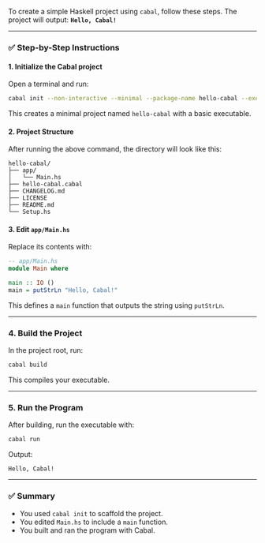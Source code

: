 To create a simple Haskell project using `cabal`, follow these steps. The project will output:
**`Hello, Cabal!`**

---

### ✅ Step-by-Step Instructions

#### 1. **Initialize the Cabal project**

Open a terminal and run:

```bash
cabal init --non-interactive --minimal --package-name hello-cabal --exe
```

This creates a minimal project named `hello-cabal` with a basic executable.

#### 2. **Project Structure**

After running the above command, the directory will look like this:

```
hello-cabal/
├── app/
│   └── Main.hs
├── hello-cabal.cabal
├── CHANGELOG.md
├── LICENSE
├── README.md
└── Setup.hs
```

#### 3. **Edit `app/Main.hs`**

Replace its contents with:

```haskell
-- app/Main.hs
module Main where

main :: IO ()
main = putStrLn "Hello, Cabal!"
```

This defines a `main` function that outputs the string using `putStrLn`.

---

### 4. **Build the Project**

In the project root, run:

```bash
cabal build
```

This compiles your executable.

---

### 5. **Run the Program**

After building, run the executable with:

```bash
cabal run
```

Output:

```
Hello, Cabal!
```

---

### ✅ Summary

* You used `cabal init` to scaffold the project.
* You edited `Main.hs` to include a `main` function.
* You built and ran the program with Cabal.

